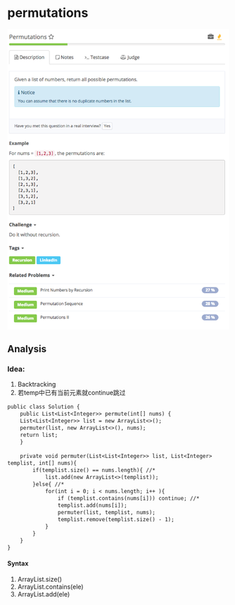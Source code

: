 # permutations

![](../../../../../.gitbook/assets/screen-shot-2017-08-29-at-3.19.12-pm.png)

## Analysis

### Idea:

1. Backtracking
2. 若temp中已有当前元素就continue跳过

```text
public class Solution {
    public List<List<Integer>> permute(int[] nums) {
    List<List<Integer>> list = new ArrayList<>();
    permuter(list, new ArrayList<>(), nums);
    return list;
    }

    private void permuter(List<List<Integer>> list, List<Integer> templist, int[] nums){
        if(templist.size() == nums.length){ //*
            list.add(new ArrayList<>(templist));    
        }else{ //*
            for(int i = 0; i < nums.length; i++ ){
                if (templist.contains(nums[i])) continue; //*
                templist.add(nums[i]);
                permuter(list, templist, nums);
                templist.remove(templist.size() - 1);
            }
        }
    }
}
```

#### Syntax

1. ArrayList.size\(\)
2. ArrayList.contains\(ele\)
3. ArrayList.add\(ele\)


